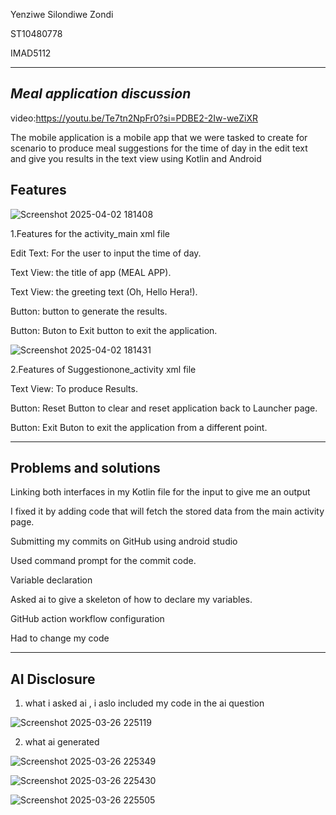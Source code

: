 Yenziwe Silondiwe Zondi

 ST10480778
 
IMAD5112 

---
***Meal application discussion***
---

video:https://youtu.be/Te7tn2NpFr0?si=PDBE2-2Iw-weZiXR

The mobile application is a mobile app that we were tasked to create for scenario to produce meal suggestions for the time of day in the edit text and give you results in the text view using Kotlin and Android  

 

Features
---
![Screenshot 2025-04-02 181408](https://github.com/user-attachments/assets/69a0925f-3f16-4053-ac6e-d3fcdf02b790)

1.Features for the activity_main xml file  

Edit Text: For the user to input the time of day. 

Text View: the title of app (MEAL APP). 

Text View: the greeting text (Oh, Hello   Hera!). 

Button: button to generate the results. 

Button: Buton to Exit button to exit the application.

![Screenshot 2025-04-02 181431](https://github.com/user-attachments/assets/25bf634c-bee3-4d0b-87ad-959a6ba05868)

2.Features of Suggestionone_activity xml file  

Text View: To produce Results. 

Button: Reset Button to clear and reset application back to Launcher page. 

Button: Exit Buton to exit the application from a different point. 



---
Problems and solutions
---

Linking both interfaces in my Kotlin file for the input to give me an output 

I fixed it by adding code that will fetch the stored data from the main activity page. 

 

Submitting my commits on GitHub using android studio 

Used command prompt for the commit code. 

 

Variable declaration  

Asked ai to give a skeleton of how to declare my variables. 

 

GitHub action workflow configuration 

Had to change my code
 

 
---
AI Disclosure 
---

1. what i asked ai , i aslo included my code in the ai question

![Screenshot 2025-03-26 225119](https://github.com/user-attachments/assets/0ea66d89-449d-4e32-84f2-93c39b56cc07)
  


2. what ai generated

 ![Screenshot 2025-03-26 225349](https://github.com/user-attachments/assets/bb202ed0-a879-44cc-bad2-b518b8ec24ba)
  
![Screenshot 2025-03-26 225430](https://github.com/user-attachments/assets/d793f3d2-9bae-450a-bef9-851f1b6b166b)

![Screenshot 2025-03-26 225505](https://github.com/user-attachments/assets/1ab06dd3-9873-4c75-bf0d-448ec8ff7cc5)














